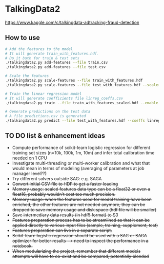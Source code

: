 # TalkingData2

https://www.kaggle.com/c/talkingdata-adtracking-fraud-detection

## How to use

```bash
# Add the features to the model
# It will generate train_with_features.hdf.
# Do it both for train & test sets
./talkingdata2.py add-features --file train.csv
./talkingdata2.py add-features --file test.csv

# Scale the features
./talkingdata2.py scale-features --file train_with_features.hdf
./talkingdata2.py scale-features --file test_with_features.hdf --scaler StandardScaler.pkl

# Train the linear regression model
# It will generate coefficients file linreg_coeffs.csv
./talkingdata2.py train --file train_with_features_scaled.hdf --enable-comet-ml --n-training 10000

# Generate predictions on the test data
# A file predictions.csv is generated
./talkingdata2.py predict --file test_with_features.hdf --coeffs linreg_coeffs.csv
```

## TO DO list & enhancement ideas
* Compute performance of scikit-learn logistic regression for different training set sizes (n=10k, 100k, 1m, 10m) and infer total calibration time needed on 1 CPU
* Investigate multi-threading or multi-worker calibration and what that would mean in terms of modeling (averaging of parameters at job manager level??)
* Try different solvers outside SAG: e.g. SAGA
* ~~Convert initial CSV file to HDF to get a faster loading~~
* ~~Memory usage: scaled features data type can be a float32 or even a float16, probably wouldn't cost too much precision.~~
* ~~Memory usage: when the features used for model training have been enriched, the other features are not needed anymore, they can be dropped to save memory usage and disk space (hdf file will be smaller)~~
* ~~Save intermediary data results (in hdf5 format) to S3~~
* ~~Features preparation process has to be streamlined so that it can be applied directly to various input files (sample, training, supplement, test)~~
* ~~Features preparation can live in a separate script.~~
* ~~Scikit-learn logistic regression should be used with a SAG or SAGA optimizer for better results --> need to inspect the performance in a notebook.~~
* ~~When modularizing the project, remember that different models attempts will have to co-exist and be compared, potentially blended~~
